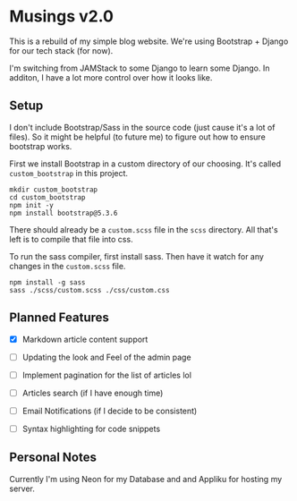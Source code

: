 # Musings v2.0

This is a rebuild of my simple blog website. 
We're using Bootstrap + Django for our tech stack (for now).

I'm switching from JAMStack to some Django to learn some Django. In additon, I have a lot more control over how it looks like.


## Setup

I don't include Bootstrap/Sass in the source code (just cause it's a lot of files). So it might be helpful (to future me) to figure out how to ensure bootstrap works.

First we install Bootstrap in a custom directory of our choosing. It's called `custom_bootstrap` in this project.
```
mkdir custom_bootstrap
cd custom_bootstrap
npm init -y
npm install bootstrap@5.3.6
```

There should already be a `custom.scss` file in the `scss` directory. All that's left is to compile that file into css.

To run the sass compiler, first install sass. Then have it watch for any changes in the `custom.scss` file.
```
npm install -g sass
sass ./scss/custom.scss ./css/custom.css
```

## Planned Features
- [x] Markdown article content support
- [ ] Updating the look and Feel of the admin page
- [ ] Implement pagination for the list of articles lol
- [ ] Articles search (if I have enough time)
- [ ] Email Notifications (if I decide to be consistent)
- [ ] Syntax highlighting for code snippets


## Personal Notes
Currently I'm using Neon for my Database and and Appliku for hosting my server.
